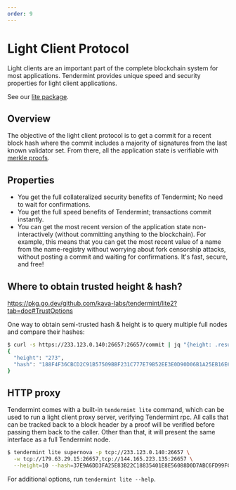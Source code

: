```yaml
---
order: 9
---
```


# Light Client Protocol

Light clients are an important part of the complete blockchain system for most
applications. Tendermint provides unique speed and security properties for
light client applications.

See our [lite
package](https://pkg.go.dev/github.com/kava-labs/tendermint/lite2?tab=doc).

## Overview

The objective of the light client protocol is to get a commit for a recent
block hash where the commit includes a majority of signatures from the last
known validator set. From there, all the application state is verifiable with
[merkle
proofs](https://github.com/tendermint/spec/blob/953523c3cb99fdb8c8f7a2d21e3a99094279e9de/spec/blockchain/encoding.md#iavl-tree).

## Properties

- You get the full collateralized security benefits of Tendermint; No
  need to wait for confirmations.
- You get the full speed benefits of Tendermint; transactions
  commit instantly.
- You can get the most recent version of the application state
  non-interactively (without committing anything to the blockchain). For
  example, this means that you can get the most recent value of a name from the
  name-registry without worrying about fork censorship attacks, without posting
  a commit and waiting for confirmations. It's fast, secure, and free!

## Where to obtain trusted height & hash?

https://pkg.go.dev/github.com/kava-labs/tendermint/lite2?tab=doc#TrustOptions

One way to obtain semi-trusted hash & height is to query multiple full nodes
and compare their hashes:

```sh
$ curl -s https://233.123.0.140:26657:26657/commit | jq "{height: .result.signed_header.header.height, hash: .result.signed_header.commit.block_id.hash}"
{
  "height": "273",
  "hash": "188F4F36CBCD2C91B57509BBF231C777E79B52EE3E0D90D06B1A25EB16E6E23D"
}
```

## HTTP proxy

Tendermint comes with a built-in `tendermint lite` command, which can be used
to run a light client proxy server, verifying Tendermint rpc. All calls that
can be tracked back to a block header by a proof will be verified before
passing them back to the caller. Other than that, it will present the same
interface as a full Tendermint node.

```sh
$ tendermint lite supernova -p tcp://233.123.0.140:26657 \
  -w tcp://179.63.29.15:26657,tcp://144.165.223.135:26657 \
  --height=10 --hash=37E9A6DD3FA25E83B22C18835401E8E56088D0D7ABC6FD99FCDC920DD76C1C57
```

For additional options, run `tendermint lite --help`.
